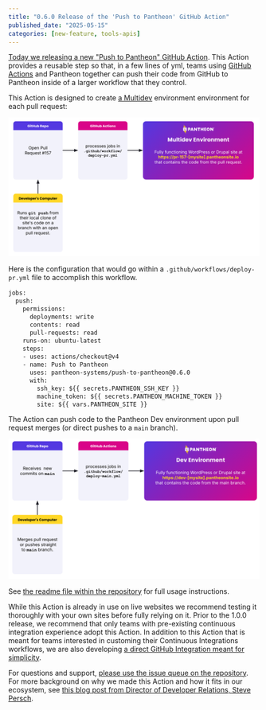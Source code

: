 ```yaml
---
title: "0.6.0 Release of the 'Push to Pantheon' GitHub Action"
published_date: "2025-05-15"
categories: [new-feature, tools-apis]
---
```



[Today we releasing a new "Push to Pantheon" GitHub Action](https://github.com/pantheon-systems/push-to-pantheon).
This Action provides a reusable step so that, in a few lines of yml, teams using [GitHub Actions](https://github.com/features/actions) and Pantheon together can push their code from GitHub to Pantheon inside of a larger workflow that they control.

This Action is designed to create [a Multidev](https://docs.pantheon.io/guides/multidev) environment environment for each pull request:

![Deploying a PR to a Pantheon Multidev](../images/github-action/diagram--deploying-pr.png)

Here is the configuration that would go within a `.github/workflows/deploy-pr.yml` file to accomplish this workflow.

```
jobs:
  push:
    permissions:
      deployments: write
      contents: read
      pull-requests: read
    runs-on: ubuntu-latest
    steps:
    - uses: actions/checkout@v4
    - name: Push to Pantheon
      uses: pantheon-systems/push-to-pantheon@0.6.0
      with:
        ssh_key: ${{ secrets.PANTHEON_SSH_KEY }}
        machine_token: ${{ secrets.PANTHEON_MACHINE_TOKEN }}
        site: ${{ vars.PANTHEON_SITE }}
```

The Action can push code to the Pantheon Dev environment upon pull request merges (or direct pushes to a `main` branch).

![Deploying main to Pantheon](../images/github-action/diagram--pushing-main.png?asdfasdf)

See [the readme file within the repository](https://github.com/pantheon-systems/push-to-pantheon) for full usage instructions.

While this Action is already in use on live websites we recommend testing it thoroughly with your own sites before fully relying on it.
Prior to the 1.0.0 release, we recommend that only teams with pre-existing continuous integration experience adopt this Action.
In addition to this Action that is meant for teams interested in customing their Continuous Integrations workflows, we are also developing [a direct GitHub Integration meant for simplicity](/release-notes/2025/05/github-application).

For questions and support, [please use the issue queue on the repository](https://github.com/pantheon-systems/push-to-pantheon/issues).
For more background on why we made this Action and how it fits in our ecosystem, see [this blog post from Director of Developer Relations, Steve Persch](http://www.pantheon.io/blog/github-action).
